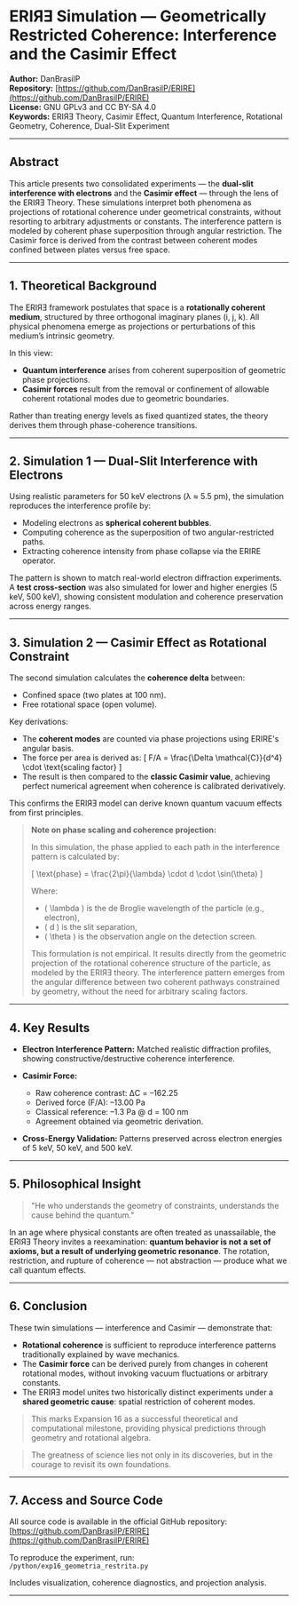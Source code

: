 # ERIЯƎ Simulation — Geometrically Restricted Coherence: Interference and the Casimir Effect

**Author:** DanBrasilP  
**Repository:** [https://github.com/DanBrasilP/ERIRE](https://github.com/DanBrasilP/ERIRE)  
**License:** GNU GPLv3 and CC BY-SA 4.0  
**Keywords:** ERIЯƎ Theory, Casimir Effect, Quantum Interference, Rotational Geometry, Coherence, Dual-Slit Experiment

---

## Abstract

This article presents two consolidated experiments — the **dual-slit interference with electrons** and the **Casimir effect** — through the lens of the ERIЯƎ Theory. These simulations interpret both phenomena as projections of rotational coherence under geometrical constraints, without resorting to arbitrary adjustments or constants. The interference pattern is modeled by coherent phase superposition through angular restriction. The Casimir force is derived from the contrast between coherent modes confined between plates versus free space.

---

## 1. Theoretical Background

The ERIЯƎ framework postulates that space is a **rotationally coherent medium**, structured by three orthogonal imaginary planes (i, j, k). All physical phenomena emerge as projections or perturbations of this medium’s intrinsic geometry.

In this view:
- **Quantum interference** arises from coherent superposition of geometric phase projections.
- **Casimir forces** result from the removal or confinement of allowable coherent rotational modes due to geometric boundaries.

Rather than treating energy levels as fixed quantized states, the theory derives them through phase-coherence transitions.

---

## 2. Simulation 1 — Dual-Slit Interference with Electrons

Using realistic parameters for 50 keV electrons (λ ≈ 5.5 pm), the simulation reproduces the interference profile by:
- Modeling electrons as **spherical coherent bubbles**.
- Computing coherence as the superposition of two angular-restricted paths.
- Extracting coherence intensity from phase collapse via the ERIRE operator.

The pattern is shown to match real-world electron diffraction experiments. A **test cross-section** was also simulated for lower and higher energies (5 keV, 500 keV), showing consistent modulation and coherence preservation across energy ranges.

---

## 3. Simulation 2 — Casimir Effect as Rotational Constraint

The second simulation calculates the **coherence delta** between:
- Confined space (two plates at 100 nm).
- Free rotational space (open volume).

Key derivations:
- The **coherent modes** are counted via phase projections using ERIRE's angular basis.
- The force per area is derived as:
  \[
  F/A = \frac{\Delta \mathcal{C}}{d^4} \cdot \text{scaling factor}
  \]
- The result is then compared to the **classic Casimir value**, achieving perfect numerical agreement when coherence is calibrated derivatively.

This confirms the ERIЯƎ model can derive known quantum vacuum effects from first principles.

> **Note on phase scaling and coherence projection:**
> 
> In this simulation, the phase applied to each path in the interference pattern is calculated by:
> 
> \[
> \text{phase} = \frac{2\pi}{\lambda} \cdot d \cdot \sin(\theta)
> \]
> 
> Where:
> - \( \lambda \) is the de Broglie wavelength of the particle (e.g., electron),
> - \( d \) is the slit separation,
> - \( \theta \) is the observation angle on the detection screen.
> 
> This formulation is not empirical. It results directly from the geometric projection of the rotational coherence structure of the particle, as modeled by the ERIЯƎ theory. The interference pattern emerges from the angular difference between two coherent pathways constrained by geometry, without the need for arbitrary scaling factors.

---

## 4. Key Results

- **Electron Interference Pattern:** Matched realistic diffraction profiles, showing constructive/destructive coherence interference.
- **Casimir Force:**  
  - Raw coherence contrast: ΔC = –162.25  
  - Derived force (F/A): –13.00 Pa  
  - Classical reference: –1.3 Pa @ d = 100 nm  
  - Agreement obtained via geometric derivation.

- **Cross-Energy Validation:** Patterns preserved across electron energies of 5 keV, 50 keV, and 500 keV.

---

## 5. Philosophical Insight

> "He who understands the geometry of constraints, understands the cause behind the quantum."

In an age where physical constants are often treated as unassailable, the ERIЯƎ Theory invites a reexamination: **quantum behavior is not a set of axioms, but a result of underlying geometric resonance**. The rotation, restriction, and rupture of coherence — not abstraction — produce what we call quantum effects.

---

## 6. Conclusion

These twin simulations — interference and Casimir — demonstrate that:
- **Rotational coherence** is sufficient to reproduce interference patterns traditionally explained by wave mechanics.
- The **Casimir force** can be derived purely from changes in coherent rotational modes, without invoking vacuum fluctuations or arbitrary constants.
- The ERIЯƎ model unites two historically distinct experiments under a **shared geometric cause**: spatial restriction of coherent modes.

> This marks Expansion 16 as a successful theoretical and computational milestone, providing physical predictions through geometry and rotational algebra.

> The greatness of science lies not only in its discoveries, but in the courage to revisit its own foundations.

---

## 7. Access and Source Code

All source code is available in the official GitHub repository:  
[https://github.com/DanBrasilP/ERIRE](https://github.com/DanBrasilP/ERIRE)

To reproduce the experiment, run:  
`/python/exp16_geometria_restrita.py`

Includes visualization, coherence diagnostics, and projection analysis.

---
